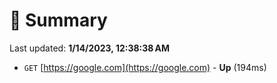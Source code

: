 # 📖 Summary
Last updated: **1/14/2023, 12:38:38 AM**

- `GET` [https://google.com](https://google.com) - **Up** (194ms)
